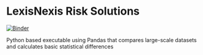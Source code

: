 # LexisNexis Risk Solutions

[![Binder](https://mybinder.org/badge_logo.svg)](https://mybinder.org/v2/gh/sbai83100/LexisNexisRiskSolutions/master)

Python based executable using Pandas that compares large-scale datasets and calculates basic statistical differences
